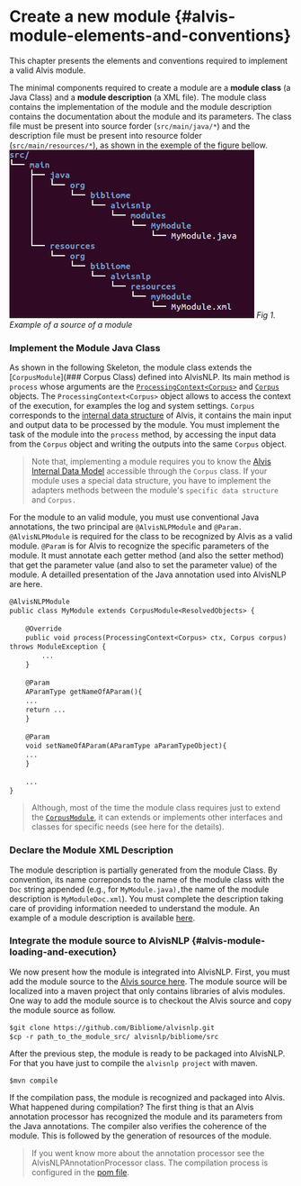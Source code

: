 # Create a new module {#alvis-module-elements-and-conventions}
This chapter presents the elements and conventions required to implement a valid Alvis module.

The minimal  components required to create a module are a **module class** \(a Java Class\) and a **module description** \(a XML file\). The module class contains the implementation of the module and the module description contains the documentation about the module and its parameters. The class file must be present into source forder \(`src/main/java/*`\) and the description file must be present into resource folder \(`src/main/resources/*`\), as shown in the exemple of the figure bellow.
![text](/assets/module_folder.png)
*Fig 1. Example  of  a  source  of  a  module*

### Implement the Module Java Class
As shown in the following Skeleton, the module class extends the [`CorpusModule`](### Corpus Class) defined into AlvisNLP. Its main method is `process` whose arguments are the [`ProcessingContext<Corpus>`](processingcontext) and [`Corpus`](#corpus) objects. The `ProcessingContext<Corpus>` object allows to access the context of the execution, for examples the log and system settings. `Corpus` corresponds to the [internal data structure](/alvis_internal_data_model.md) of Alvis, it contains the main input and output data to be processed by the module. You must implement the task of the module into the `process` method, by accessing the input data from the  `Corpus` object and writing the outputs into the same `Corpus` object. 

> Note that, implementing a module requires you to know the [Alvis Internal Data Model](/alvis_internal_data_model.md) accessible through the `Corpus` class. If your module uses a special data structure, you have to implement the adapters methods between the module's `specific data structure` and `Corpus.`


For the module to an valid module, you must use conventional Java annotations, the two principal are `@AlvisNLPModule` and `@Param.` `@AlvisNLPModule` is required for the class to be recognized by Alvis as a valid module. `@Param` is for Alvis to recognize the specific parameters of the module. It must annotate each getter method \(and also the setter method\) that get the parameter value \(and also to set the parameter value\) of the module. A detailled presentation of the Java annotation used into AlvisNLP are here.
```
@AlvisNLPModule
public class MyModule extends CorpusModule<ResolvedObjects> {

    @Override
    public void process(ProcessingContext<Corpus> ctx, Corpus corpus) throws ModuleException {
        ...
    }

    @Param
    AParamType getNameOfAParam(){
    ...
    return ...
    }

    @Param
    void setNameOfAParam(AParamType aParamTypeObject){
    ...
    }

    ...
}
```

> Although, most of the time the module class requires just to extend the [`CorpusModule`](#corpusmodule), it can extends or implements other interfaces and classes for specific needs \(see here for the details\).
 
### Declare the Module XML Description
The module description is partially generated from the module Class. By convention, its name correponds to the name of the module class with the `Doc` string appended \(e.g., for `MyModule.java),`the name of the module description is `MyModuleDoc.xml`\). You must complete the description taking care of providing information needed to understand the module. An example of a module description is available [here](https://github.com/Bibliome/alvisnlp/blob/master/bibliome/src/main/resources/org/bibliome/alvisnlp/modules/compare/CompareElementsDoc.xml).

### Integrate the module source to AlvisNLP {#alvis-module-loading-and-execution}
We now present how the module is integrated into AlvisNLP. First, you must add the module source to the [Alvis source here](https://github.com/Bibliome/alvisnlp/tree/master/bibliome/src/main). The module source will be localized into a maven project that only contains libraries of alvis modules. One way to add the module source is to checkout the Alvis source and copy the module source as follow.
```
$git clone https://github.com/Bibliome/alvisnlp.git
$cp -r path_to_the_module_src/ alvisnlp/bibliome/src
```

After the previous step, the module is ready to be packaged into AlvisNLP. For that you have just to compile the `alvisnlp project` with maven.
```
$mvn compile
```

If the compilation pass, the module is recognized and packaged into Alvis. What happened during compilation? The first thing is that an Alvis annotation processor has recognized the module and its parameters from the Java annotations. The compiler also verifies the coherence of the module. This is followed by the generation of resources of the module.

> If you went know more about the annotation processor see the AlvisNLPAnnotationProcessor class. The compilation process is configured in the [pom file](https://github.com/Bibliome/alvisnlp/blob/master/bibliome/pom.xml).
 

[COMMENT]: AlvisNLPAnnotationProcessor
